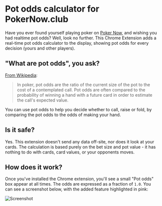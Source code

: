 # Pot odds calculator for PokerNow.club

Have you ever found yourself playing poker on [Poker Now](https://www.pokernow.club), and wishing you had realtime pot odds? Well, look no further. This Chrome Extension adds a real-time pot odds calculator to the display, showing pot odds for every decision (yours and other players).

## "What are pot odds", you ask? 

[From Wikipedia](https://en.wikipedia.org/wiki/Pot_odds): 

> In poker, pot odds are the ratio of the current size of the pot to the cost of a contemplated call. Pot odds are often compared to the probability of winning a hand with a future card in order to estimate the call's expected value.

You can use pot odds to help you decide whether to call, raise or fold, by comparing the pot odds to the odds of making your hand.

## Is it safe?

Yes. This extension doesn't send any data off-site, nor does it look at your cards. The calculation is based purely on the bet size and pot value - it has nothing to do with cards, card values, or your opponents moves.

## How does it work?

Once you've installed the Chrome extension, you'll see a small "Pot odds" box appear at all times. The odds are expressed as a fraction of `1.0`. You can see a screenshot below, with the added feature highlighted in pink:

![Screenshot](https://github.com/originalpete/pokernow-pot-odds-extension/blob/master/docs/screenshot1.png)
